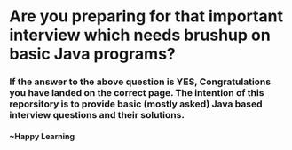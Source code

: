 
# Are you preparing for that important interview which needs brushup on basic Java programs?

### If the answer to the above question is YES, Congratulations you have landed on the correct page. The intention of this reporsitory is to provide basic (mostly asked) Java based interview questions and their solutions.


#### ~Happy Learning
